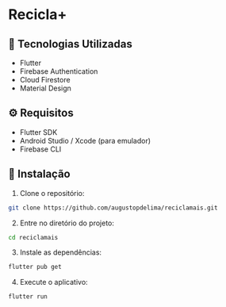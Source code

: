 # Recicla+

## 🚀 Tecnologias Utilizadas

- Flutter
- Firebase Authentication
- Cloud Firestore
- Material Design

## ⚙️ Requisitos

- Flutter SDK
- Android Studio / Xcode (para emulador)
- Firebase CLI

## 🔧 Instalação

1. Clone o repositório:
```bash
git clone https://github.com/augustopdelima/reciclamais.git
```

2. Entre no diretório do projeto:
```bash
cd reciclamais
```

3. Instale as dependências:
```bash
flutter pub get
```

4. Execute o aplicativo:
```bash
flutter run
```
